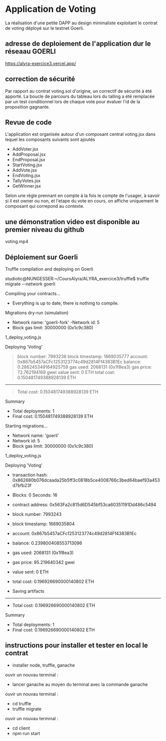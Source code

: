 # Application de Voting
La réalisation d'une petite DAPP au design minimaliste exploitant le contrat de voting déployé sur le testnet Goerli.

## adresse de deploiement de l'application dur le réseaau GOERLI
https://alyra-exercice3.vercel.app/

## correction de sécurité
Par rapport au contrat voting.sol d'origine, un correctif de sécurité à été apporté.
La boucle de parcours du tableau lors du talling a été remplacée par un test conditionnel lors de chaque vote pour évaluer l'id de la proposition gagnante.

## Revue de code
L'application est organisée autour d'un composant central voting.jsx dans lequel les composants suivants sont ajoutés
- AddVoter.jsx 
- AddProposal.jsx  
- EndProposal.jsx  
- StartVoting.jsx 
- AddVote.jsx  
- EndVoting.jsx  
- TallyVotes.jsx  
- GetWinner.jsx  

Selon une règle prennant en compte à la fois le compte de l'usager, à savoir si il est owner ou non, et l'etape du vote en cours, on affiche uniquement le composant qui correpond au contexte.

## une démonstration video est disponible au premier niveau du github
voting.mp4

## Déploiement sur Goerli

Truffle compilation and deploying on Goerli

studiotic@NUNGESSER:~/CoursAlyra/ALYRA_exercice3/truffle$ truffle migrate --network goerli

Compiling your contracts...

- Everything is up to date, there is nothing to compile.


Migrations dry-run (simulation)

- Network name:    'goerli-fork'
-Network id:   5
- Block gas limit: 30000000 (0x1c9c380)


1_deploy_voting.js


   Deploying 'Voting'
   > block number:        7993238
   > block timestamp:     1669035777
   > account:             0x867b5457aCFc1253123774c49d2814Ff4383B1Ec
   > balance:             0.286245349164925759
   > gas used:            2068131 (0x1f8ea3)
   > gas price:           72.762194169 gwei
   > value sent:          0 ETH
   > total cost:          0.150481749388928139 ETH

   -------------------------------------
   > Total cost:     0.150481749388928139 ETH

Summary
- Total deployments:   1
- Final cost:          0.150481749388928139 ETH


Starting migrations...
- Network name:    'goerli'
- Network id:      5
- Block gas limit: 30000000 (0x1c9c380)


1_deploy_voting.js


Deploying 'Voting'
   - transaction hash:    0x862680b076dcaada25b5ff3c0818b5ce4008766c3bed64baef93a453d7bfb23f
   - Blocks: 0            Seconds: 16
   - contract address:    0x563Fa2c815d6D545bf53ca60351191Dd486c5494
   - block number:        7993243
   - block timestamp:     1669035804
   - account:             0x867b5457aCFc1253123774c49d2814Ff4383B1Ec
   - balance:             0.239800408553713096
   - gas used:            2068131 (0x1f8ea3)
   - gas price:           95.219640342 gwei
   - value sent:          0 ETH
   - total cost:          0.196926690000140802 ETH

   - Saving artifacts
   -------------------------------------
   - Total cost:     0.196926690000140802 ETH

Summary

- Total deployments:   1
- Final cost:          0.196926690000140802 ETH


## instructions pour installer et tester en local le contrat

- installer node, truffle, ganache

ouvir un nouvau terminal :
- lancer ganache au moyen du terminal avec la commande ganache

ouvir un nouvau terminal :
- cd truffle
- truffle migrate

ouvir un nouvau terminal :
- cd client
- npm run start

